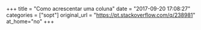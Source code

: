 +++
title = "Como acrescentar uma coluna"
date = "2017-09-20 17:08:27"
categories = ["sopt"]
original_url = "https://pt.stackoverflow.com/q/238981"
at_home="no"
+++

